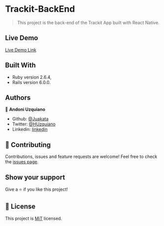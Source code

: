 # Trackit-BackEnd

> This project is the back-end of the Trackit App built with React Native.

## Live Demo

[Live Demo Link]()

## Built With

- Ruby version 2.6.4,
- Rails version 6.0.0.

## Authors

👤 **Andoni Uzquiano**

- Github: [@Juakata](https://github.com/Juakata)
- Twitter: [@HUzquiano](https://twitter.com/HUzquiano)
- Linkedin: [linkedin](https://www.linkedin.com/in/andoni-uzquiano-31304818a/)


## 🤝 Contributing

Contributions, issues and feature requests are welcome!
Feel free to check the [issues page](https://github.com/Juakata/Trackit-BackEnd/issues).

## Show your support

Give a ⭐️ if you like this project!

## 📝 License

This project is [MiT](https://opensource.org/licenses/MIT) licensed.
